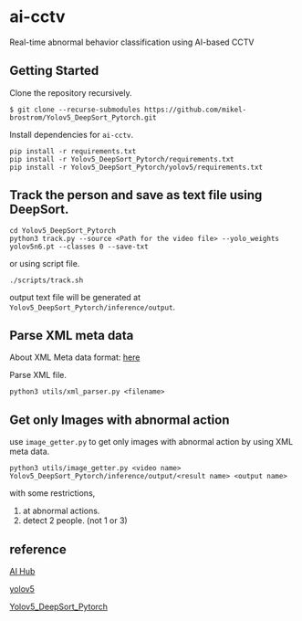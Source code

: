 # ai-cctv

Real-time abnormal behavior classification using AI-based CCTV

## Getting Started

Clone the repository recursively.

```
$ git clone --recurse-submodules https://github.com/mikel-brostrom/Yolov5_DeepSort_Pytorch.git
```

Install dependencies for `ai-cctv`.

```
pip install -r requirements.txt
pip install -r Yolov5_DeepSort_Pytorch/requirements.txt
pip install -r Yolov5_DeepSort_Pytorch/yolov5/requirements.txt
```

## Track the person and save as text file using DeepSort.

```
cd Yolov5_DeepSort_Pytorch
python3 track.py --source <Path for the video file> --yolo_weights yolov5n6.pt --classes 0 --save-txt
```

or using script file.

```
./scripts/track.sh
```

output text file will be generated at `Yolov5_DeepSort_Pytorch/inference/output`.

## Parse XML meta data

About XML Meta data format: [here](https://aihub.or.kr/aidata/139)

Parse XML file.

```
python3 utils/xml_parser.py <filename>
```

## Get only Images with abnormal action

use `image_getter.py` to get only images with abnormal action by using XML meta data.

```
python3 utils/image_getter.py <video name> Yolov5_DeepSort_Pytorch/inference/output/<result name> <output name>
```

with some restrictions,

1. at abnormal actions.
2. detect 2 people. (not 1 or 3)

## reference

[AI Hub](https://aihub.or.kr/)

[yolov5](https://github.com/ultralytics/yolov5)

[Yolov5_DeepSort_Pytorch](https://github.com/mikel-brostrom/Yolov5_DeepSort_Pytorch)
